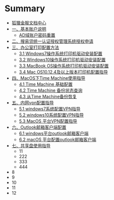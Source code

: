 # Summary

* [狐狸金服文档中心](README.md)
* [一、基本账户说明](chapter1.md)
  * [AD域账户密码重置](chapter1/11.md)
* [二、搜易贷统一认证授权管理系统授权申请](2.md)
* [三、办公室打印配置方法](3.md)
  * [3.1 Windows7操作系统打印机驱动安装配置](3/1.md)
  * [3.2 Windows10操作系统打印机驱动安装配置](3/windows10cao-zuo-xi-tong-da-yin-ji-qu-dong-an-zhuang-pei-zhi.md)
  * [3.3 MacBook OS操作系统打印机驱动安装配置](3/3.md)
  * [3.4 Mac OS10.12.4及以上版本打印机配置指导](3/macos-sierra-10124ji-yi-shang-ban-ben-da-yin-ji-pei-zhi-zhi-dao.md)
* [四、MacOS下Time Machine使用指导](4.md)
  * [4.1 Time Machine 基础配置](4/1.md)
  * [4.2 Time Machine 备份状态查询](4/2-time-machine-bei-fen-zhuang-tai-cha-xun.md)
  * [4.3 从Time Machine备份恢复](4/3-cong-time-machine-bei-fen-hui-fu.md)
* [五、内网vpn配置指导](5.md)
  * [5.1 windows7系统配置VPN指导](5/1.md)
  * [5.2 windows10系统配置VPN指导](5/2.md)
  * [5.3 MacOS 平台VPN配置指导](5/3.md)
* [六、Outlook邮箱客户端配置](6.md)
  * [6.1 windows平台outlook邮箱客户端](6/1.md)
  * [6.2 macOS 平台配置outlook邮箱客户端](6/2.md)
* [七、共享盘使用指导](1.md)
  * 11
  * 222
  * 333
  * 444
* 8
* 9
* 10
* 11
* 12

